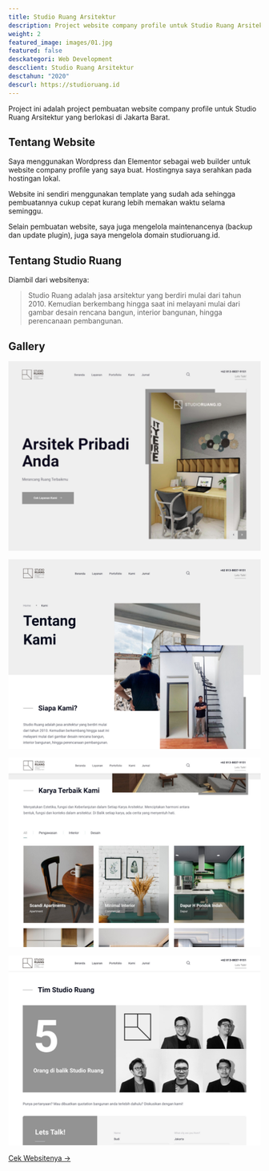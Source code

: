 ```yaml
---
title: Studio Ruang Arsitektur
description: Project website company profile untuk Studio Ruang Arsitektur di Jakarta
weight: 2
featured_image: images/01.jpg
featured: false
desckategori: Web Development
descclient: Studio Ruang Arsitektur
desctahun: "2020"
descurl: https://studioruang.id
---
```

Project ini adalah project pembuatan website company profile untuk Studio Ruang Arsitektur yang berlokasi di Jakarta Barat.

## Tentang Website

Saya menggunakan Wordpress dan Elementor sebagai web builder untuk website company profile yang saya buat. Hostingnya saya serahkan pada hostingan lokal.

Website ini sendiri menggunakan template yang sudah ada sehingga pembuatannya cukup cepat kurang lebih memakan waktu selama seminggu. 

Selain pembuatan website, saya juga mengelola maintenancenya (backup dan update plugin), juga saya mengelola domain studioruang.id. 

## Tentang Studio Ruang

Diambil dari websitenya:

> Studio Ruang adalah jasa arsitektur yang berdiri mulai dari tahun 2010. Kemudian berkembang hingga saat ini melayani mulai dari gambar desain rencana bangun, interior bangunan, hingga perencanaan pembangunan.

## Gallery

![Halaman depan](images/01.jpg)

![Halaman about](images/02.jpg)

![Halaman portofolio](images/03.jpg)

![Halaman teams](images/04.jpg)

[Cek Websitenya →](https://studioruang.id/)   
